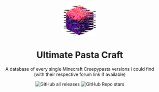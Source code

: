 <div align="center">
<img src="https://github.com/SSMG4/Ultimate-Pasta-Craft/blob/master/assets/638782473787868057.png" alt="UPC" width="100" height="100"/>
</div>
<h1 align="center">Ultimate Pasta Craft</h1>
<div align="center">
  
A database of every single Minecraft Creepypasta versions i could find (with their respective forum link if available)

![GitHub all releases](https://img.shields.io/github/downloads/SSMG4/Ultimate-Pasta-Craft/total?label=Downloads&logo=github)
![GitHub Repo stars](https://img.shields.io/github/stars/SSMG4/Ultimate-Pasta-Craft?color=informational&label=Stars)
